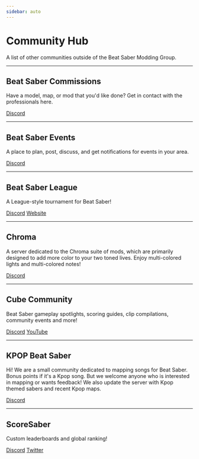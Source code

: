 ```yaml
---
sidebar: auto
---
```


# Community Hub

A list of other communities outside of the Beat Saber Modding Group.

---

## Beat Saber Commissions

Have a model, map, or mod that you'd like done? Get in contact with the professionals here.

[Discord](https://discord.gg/4RbcH5G)

---

## Beat Saber Events

A place to plan, post, discuss, and get notifications for events in your area.

[Discord](https://discord.gg/q92brWG)

---

## Beat Saber League

A League-style tournament for Beat Saber!

[Discord](https://discord.gg/nFJDVqS)
[Website](https://beatsaberleague.com/)

---

## Chroma

A server dedicated to the Chroma suite of mods, which are primarily designed to add more color to your two toned lives. Enjoy multi-colored lights and multi-colored notes!

[Discord](https://discord.gg/BBntx2e)

---

## Cube Community

Beat Saber gameplay spotlights, scoring guides, clip compilations, community events and more!

[Discord](https://discord.gg/dwe8mbC)
[YouTube](https://youtube.com/CubeCommunity)

---

## KPOP Beat Saber

Hi! We are a small community dedicated to mapping songs for Beat Saber. Bonus points if it's a Kpop song. But we welcome anyone who is interested in mapping or wants feedback! We also update the server with Kpop themed sabers and recent Kpop maps.

[Discord](https://discord.gg/c9uHGYP)

---

## ScoreSaber

Custom leaderboards and global ranking!

[Discord](https://discord.gg/WpuDMwU)
[Twitter](https://twitter.com/scoresaber)
